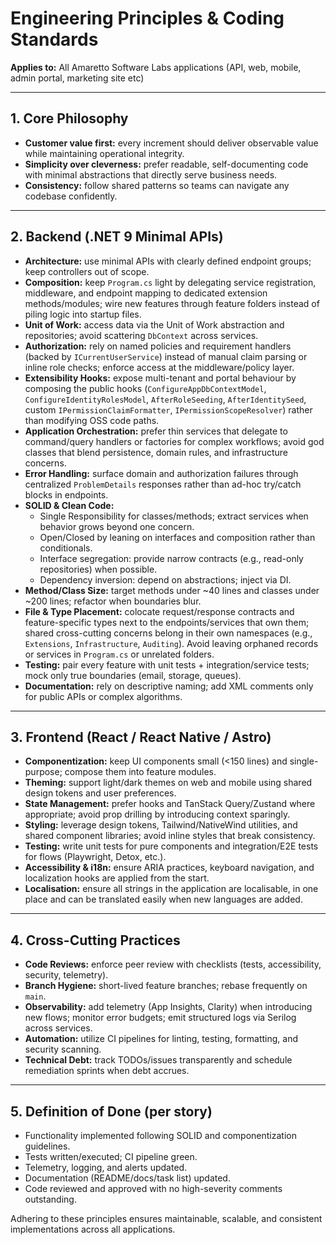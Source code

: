 # Engineering Principles & Coding Standards
**Applies to:** All Amaretto Software Labs applications (API, web, mobile, admin portal, marketing site etc)

---

## 1. Core Philosophy
- **Customer value first:** every increment should deliver observable value while maintaining operational integrity.
- **Simplicity over cleverness:** prefer readable, self-documenting code with minimal abstractions that directly serve business needs.
- **Consistency:** follow shared patterns so teams can navigate any codebase confidently.

---

## 2. Backend (.NET 9 Minimal APIs)
- **Architecture:** use minimal APIs with clearly defined endpoint groups; keep controllers out of scope.
- **Composition:** keep `Program.cs` light by delegating service registration, middleware, and endpoint mapping to dedicated extension methods/modules; wire new features through feature folders instead of piling logic into startup files.
- **Unit of Work:** access data via the Unit of Work abstraction and repositories; avoid scattering `DbContext` across services.
- **Authorization:** rely on named policies and requirement handlers (backed by `ICurrentUserService`) instead of manual claim parsing or inline role checks; enforce access at the middleware/policy layer.
- **Extensibility Hooks:** expose multi-tenant and portal behaviour by composing the public hooks (`ConfigureAppDbContextModel`, `ConfigureIdentityRolesModel`, `AfterRoleSeeding`, `AfterIdentitySeed`, custom `IPermissionClaimFormatter`, `IPermissionScopeResolver`) rather than modifying OSS code paths.
- **Application Orchestration:** prefer thin services that delegate to command/query handlers or factories for complex workflows; avoid god classes that blend persistence, domain rules, and infrastructure concerns.
- **Error Handling:** surface domain and authorization failures through centralized `ProblemDetails` responses rather than ad-hoc try/catch blocks in endpoints.
- **SOLID & Clean Code:**
  - Single Responsibility for classes/methods; extract services when behavior grows beyond one concern.
  - Open/Closed by leaning on interfaces and composition rather than conditionals.
  - Interface segregation: provide narrow contracts (e.g., read-only repositories) when possible.
  - Dependency inversion: depend on abstractions; inject via DI.
- **Method/Class Size:** target methods under ~40 lines and classes under ~200 lines; refactor when boundaries blur.
- **File & Type Placement:** colocate request/response contracts and feature-specific types next to the endpoints/services that own them; shared cross-cutting concerns belong in their own namespaces (e.g., `Extensions`, `Infrastructure`, `Auditing`). Avoid leaving orphaned records or services in `Program.cs` or unrelated folders.
- **Testing:** pair every feature with unit tests + integration/service tests; mock only true boundaries (email, storage, queues).
- **Documentation:** rely on descriptive naming; add XML comments only for public APIs or complex algorithms.

---

## 3. Frontend (React / React Native / Astro)
- **Componentization:** keep UI components small (<150 lines) and single-purpose; compose them into feature modules.
- **Theming:** support light/dark themes on web and mobile using shared design tokens and user preferences.
- **State Management:** prefer hooks and TanStack Query/Zustand where appropriate; avoid prop drilling by introducing context sparingly.
- **Styling:** leverage design tokens, Tailwind/NativeWind utilities, and shared component libraries; avoid inline styles that break consistency.
- **Testing:** write unit tests for pure components and integration/E2E tests for flows (Playwright, Detox, etc.).
- **Accessibility & i18n:** ensure ARIA practices, keyboard navigation, and localization hooks are applied from the start.
- **Localisation:** ensure all strings in the application are localisable, in one place and can be translated easily when new languages are added.

---

## 4. Cross-Cutting Practices
- **Code Reviews:** enforce peer review with checklists (tests, accessibility, security, telemetry).
- **Branch Hygiene:** short-lived feature branches; rebase frequently on `main`.
- **Observability:** add telemetry (App Insights, Clarity) when introducing new flows; monitor error budgets; emit structured logs via Serilog across services.
- **Automation:** utilize CI pipelines for linting, testing, formatting, and security scanning.
- **Technical Debt:** track TODOs/issues transparently and schedule remediation sprints when debt accrues.

---

## 5. Definition of Done (per story)
- Functionality implemented following SOLID and componentization guidelines.
- Tests written/executed; CI pipeline green.
- Telemetry, logging, and alerts updated.
- Documentation (README/docs/task list) updated.
- Code reviewed and approved with no high-severity comments outstanding.

Adhering to these principles ensures maintainable, scalable, and consistent implementations across all applications.
